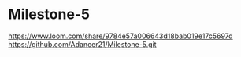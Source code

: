 # Milestone-5
https://www.loom.com/share/9784e57a006643d18bab019e17c5697d
https://github.com/Adancer21/Milestone-5.git
